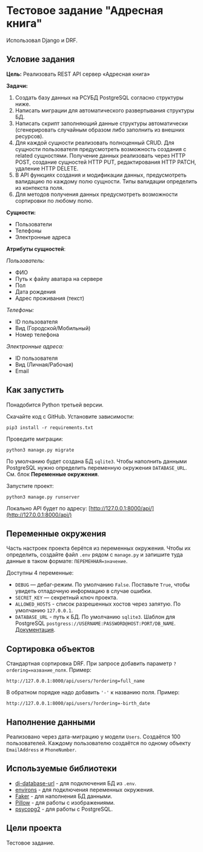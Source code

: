 # Тестовое задание "Адресная книга"

Использовал Django и DRF.


## Условие задания

**Цель:** Реализовать REST API сервер «Адресная книга»

**Задачи:**
1)   Создать базу данных на РСУБД PostgreSQL согласно структуры ниже.
2)   Написать миграции для автоматического развертывания структуры БД.
3)   Написать скрипт заполняющий данные структуры автоматически
(сгенерировать случайным образом либо заполнить из внешних ресурсов).
4)   Для каждой сущности реализовать полноценный CRUD. 
Для сущности пользователя предусмотреть возможность создания с related сущностями. 
Получение данных реализовать через HTTP POST, создание сущностей HTTP PUT, 
редактирования HTTP PATCH, удаление HTTP DELETE.
5)   В API функциях создания и модификации данных, предусмотреть валидацию по каждому полю сущности. 
Типы валидации определить из контекста поля.
6)   Для методов получения данных предусмотреть возможности сортировки по любому полю.

**Сущности:**
* Пользователи
* Телефоны
* Электронные адреса

**Атрибуты сущностей**:

_Пользователь:_
* ФИО
* Путь к файлу аватара на сервере
* Пол
* Дата рождения
* Адрес проживания (текст)

_Телефоны:_
* ID пользователя
* Вид (Городской/Мобильный)
* Номер телефона

_Электронные адреса:_
* ID пользователя
* Вид (Личная/Рабочая)
* Email


## Как запустить

Понадобится Python третьей версии.

Скачайте код с GitHub. Установите зависимости:

`pip3 install -r requirements.txt`

Проведите миграции:

`python3 manage.py migrate`

По умолчанию будет создана БД `sqlite3`.
Чтобы наполнить данными PostgreSQL нужно определить переменную окружения `DATABASE_URL`.
См. блок **Переменные окружения**.

Запустите проект:

`python3 manage.py runserver`

Локально API будет по адресу: [http://127.0.0.1:8000/api/](http://127.0.0.1:8000/api/) 


## Переменные окружения

Часть настроек проекта берётся из переменных окружения. Чтобы их определить, 
создайте файл `.env` рядом с `manage.py` и запишите туда данные в таком формате: `ПЕРЕМЕННАЯ=значение`.

Доступны 4 переменные:
- `DEBUG` — дебаг-режим. По умолчанию `False`. Поставьте `True`, чтобы увидеть отладочную информацию в случае ошибки.
- `SECRET_KEY` — секретный ключ проекта.
- `ALLOWED_HOSTS` - список разрешенных хостов через запятую. По умолчанию `127.0.0.1`.
- `DATABASE_URL` - путь к БД. По умолчанию `sqlite3`. 
Шаблон для PostgreSQL `postgress://USERNAME:PASSWORD@HOST:PORT/DB_NAME`.
[Документация](https://github.com/jacobian/dj-database-url#url-schema).


## Сортировка объектов

Стандартная сортировка DRF. При запросе добавить параметр `?ordering=название_поля`. Пример:

`http://127.0.0.1:8000/api/users/?ordering=full_name`

В обратном порядке надо добавить `'-'` к названию поля. Пример:

`http://127.0.0.1:8000/api/users/?ordering=-birth_date`


## Наполнение данными

Реализовано через дата-миграцию у модели `Users`. Создаётся 100 пользователей.
Каждому пользователю создаётся по одному объекту `EmailAddress` и `PhoneNumber`.


## Используемые библиотеки

* [dj-database-url](https://pypi.org/project/dj-database-url/) - для подключения БД из `.env`.
* [environs](https://pypi.org/project/environs/) - для подключения переменных окружения.
* [Faker](https://pypi.org/project/Faker/) - для наполнения БД данными.
* [Pillow](https://pypi.org/project/Pillow/) - для работы с изображениями.
* [psycopg2](https://pypi.org/project/psycopg2/) - для работы с PostgreSQL.


## Цели проекта

Тестовое задание.
